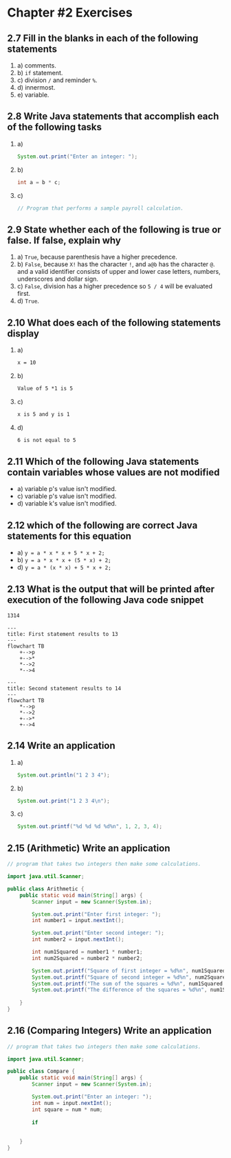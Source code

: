 # Chapter #2 Exercises

## 2.7 Fill in the blanks in each of the following statements

1. a) comments.
2. b) `if` statement.
3. c) division `/` and reminder `%`.
4. d) innermost.
5. e) variable.

## 2.8 Write Java statements that accomplish each of the following tasks

1. a)

    ```java
    System.out.print("Enter an integer: ");
    ```

2. b)

    ```java
    int a = b * c;
    ```

3. c)

    ```java
    // Program that performs a sample payroll calculation.
    ```

## 2.9 State whether each of the following is true or false. If false, explain why

1. a) `True`, because parenthesis have a higher precedence.
2. b) `False`, because `X!` has the character `!`, and `a@b` has the character `@`. and a valid identifier consists of upper and lower case letters, numbers, underscores and dollar sign.
3. c) `False`, division has a higher precedence so `5 / 4` will be evaluated first.
4. d) `True`.

## 2.10 What does each of the following statements display

1. a)

    ```bat
    x = 10

    ```

2. b)

    ```bat
    Value of 5 *1 is 5
    
    ```

3. c)

    ```bat
    x is 5 and y is 1
    ```

4. d)

    ```bat
    6 is not equal to 5

    ```

## 2.11 Which of the following Java statements contain variables whose values are not modified

* a) variable p's value isn't modified.
* c) variable p's value isn't modified.
* d) variable k's value isn't modified.

## 2.12 which of the following are correct Java statements for this equation

* a) `y = a * x * x + 5 * x + 2;`
* b) `y = a * x * x + (5 * x) + 2;`
* d) `y = a * (x * x) + 5 * x + 2;`

## 2.13 What is the output that will be printed after execution of the following Java code snippet

```bat
1314
```

```mermaid
---
title: First statement results to 13
---
flowchart TB
    +-->p
    +-->*
    *-->2
    *-->4 
```

```mermaid
---
title: Second statement results to 14
---
flowchart TB
    *-->p
    *-->2
    +-->*
    +-->4 
```

## 2.14 Write an application

1. a)

    ```java
    System.out.println("1 2 3 4");
    ```

2. b)

    ```java
    System.out.print("1 2 3 4\n");
    ```

3. c)

    ```java
    System.out.printf("%d %d %d %d%n", 1, 2, 3, 4);
    ```

## 2.15 (Arithmetic) Write an application

```java
// program that takes two integers then make some calculations.

import java.util.Scanner;

public class Arithmetic {
    public static void main(String[] args) {
        Scanner input = new Scanner(System.in);

        System.out.print("Enter first integer: ");
        int number1 = input.nextInt();

        System.out.print("Enter second integer: ");
        int number2 = input.nextInt();

        int num1Squared = number1 * number1;
        int num2Squared = number2 * number2;

        System.out.printf("Square of first integer = %d%n", num1Squared);
        System.out.printf("Square of second integer = %d%n", num2Squared);
        System.out.printf("The sum of the squares = %d%n", num1Squared + num2Squared);
        System.out.printf("The difference of the squares = %d%n", num1Squared - num2Squared);
        
    }
}
```

## 2.16 (Comparing Integers) Write an application

```java
// program that takes two integers then make some calculations.

import java.util.Scanner;

public class Compare {
    public static void main(String[] args) {
        Scanner input = new Scanner(System.in);

        System.out.print("Enter an integer: ");
        int num = input.nextInt();
        int square = num * num;
        
        if 
        
        
    }
}
```